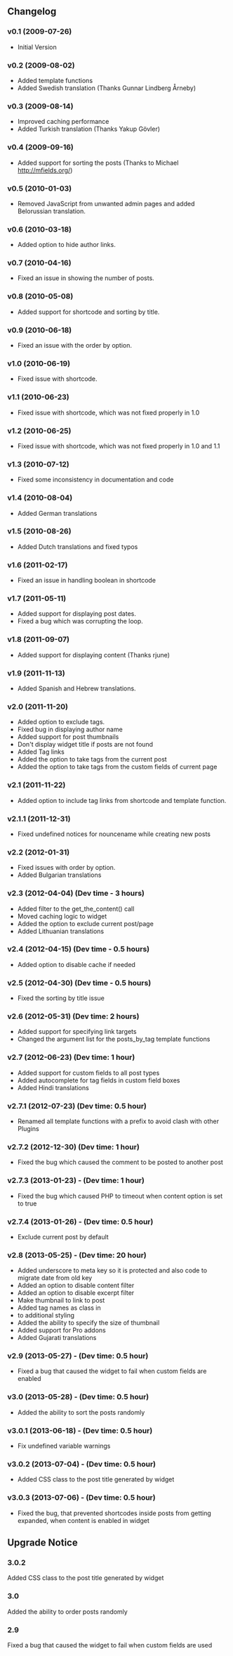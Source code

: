 ## Changelog ##

### v0.1 (2009-07-26)  ###

*   Initial Version

### v0.2 (2009-08-02)  ###

*   Added template functions
*   Added Swedish translation (Thanks Gunnar Lindberg Årneby)

### v0.3 (2009-08-14)  ###

*   Improved caching performance
*   Added Turkish translation (Thanks Yakup Gövler)

### v0.4 (2009-09-16)  ###

*   Added support for sorting the posts (Thanks to Michael http://mfields.org/)

### v0.5 (2010-01-03) ###

*   Removed JavaScript from unwanted admin pages and added Belorussian translation.

### v0.6 (2010-03-18) ###

*   Added option to hide author links.

### v0.7 (2010-04-16) ###

*   Fixed an issue in showing the number of posts.

### v0.8 (2010-05-08) ###

 *  Added support for shortcode and sorting by title.

### v0.9 (2010-06-18) ###

 *  Fixed an issue with the order by option.

### v1.0 (2010-06-19) ###

 *  Fixed issue with shortcode.

### v1.1 (2010-06-23) ###

 *  Fixed issue with shortcode, which was not fixed properly in 1.0

### v1.2 (2010-06-25) ###

 *  Fixed issue with shortcode, which was not fixed properly in 1.0 and 1.1

### v1.3 (2010-07-12) ###

 *  Fixed some inconsistency in documentation and code

### v1.4 (2010-08-04) ###

 *  Added German translations

### v1.5 (2010-08-26) ###

 *  Added Dutch translations and fixed typos

### v1.6 (2011-02-17) ###

 *  Fixed an issue in handling boolean in shortcode

### v1.7 (2011-05-11) ###

 *  Added support for displaying post dates.
 *  Fixed a bug which was corrupting the loop.

### v1.8 (2011-09-07) ###

 *  Added support for displaying content (Thanks rjune)
 
### v1.9 (2011-11-13) ###

 * Added Spanish and Hebrew translations.

### v2.0 (2011-11-20) ###

  * Added option to exclude tags.
  * Fixed bug in displaying author name
  * Added support for post thumbnails
  * Don't display widget title if posts are not found
  * Added Tag links
  * Added the option to take tags from the current post
  * Added the option to take tags from the custom fields of current page

### v2.1 (2011-11-22) ###

 * Added option to include tag links from shortcode and template function.

### v2.1.1 (2011-12-31) ###

 *  Fixed undefined notices for nouncename while creating new posts

### v2.2 (2012-01-31) ###

 *  Fixed issues with order by option.
 *  Added Bulgarian translations

### v2.3 (2012-04-04) (Dev time - 3 hours) ###
* Added filter to the get_the_content() call
* Moved caching logic to widget
* Added the option to exclude current post/page
* Added Lithuanian translations

### v2.4 (2012-04-15) (Dev time - 0.5 hours) ###
* Added option to disable cache if needed

### v2.5 (2012-04-30) (Dev time - 0.5 hours) ###
* Fixed the sorting by title issue 

### v2.6 (2012-05-31) (Dev time: 2 hours) ###
* Added support for specifying link targets
* Changed the argument list for the posts_by_tag template functions

### v2.7 (2012-06-23) (Dev time: 1 hour) ###
* Added support for custom fields to all post types
* Added autocomplete for tag fields in custom field boxes
* Added Hindi translations

### v2.7.1 (2012-07-23) (Dev time: 0.5 hour) ###
* Renamed all template functions with a prefix to avoid clash with other Plugins

### v2.7.2 (2012-12-30) (Dev time: 1 hour) ###
* Fixed the bug which caused the comment to be posted to another post

### v2.7.3 (2013-01-23) - (Dev time: 1 hour) ###
* Fixed the bug which caused PHP to timeout when content option is set to true

### v2.7.4 (2013-01-26) - (Dev time: 0.5 hour) ###
* Exclude current post by default

### v2.8 (2013-05-25) - (Dev time: 20 hour) ###

- Added underscore to meta key so it is protected and also code to migrate date from old key
- Added an option to disable content filter
- Added an option to disable excerpt filter
- Make thumbnail to link to post
- Added tag names as class in <li> to additional styling
- Added the ability to specify the size of thumbnail
- Added support for Pro addons
- Added Gujarati translations

### v2.9 (2013-05-27) - (Dev time: 0.5 hour) ###
- Fixed a bug that caused the widget to fail when custom fields are enabled

### v3.0 (2013-05-28) - (Dev time: 0.5 hour) ###
- Added the ability to sort the posts randomly

### v3.0.1 (2013-06-18) - (Dev time: 0.5 hour)
- Fix undefined variable warnings

### v3.0.2 (2013-07-04) - (Dev time: 0.5 hour)
- Added CSS class to the post title generated by widget

### v3.0.3 (2013-07-06) - (Dev time: 0.5 hour)
- Fixed the bug, that prevented shortcodes inside posts from getting expanded, when content is enabled in widget

## Upgrade Notice ##

### 3.0.2 ###
Added CSS class to the post title generated by widget

### 3.0 ###

Added the ability to order posts randomly

### 2.9 ###

Fixed a bug that caused the widget to fail when custom fields are used
